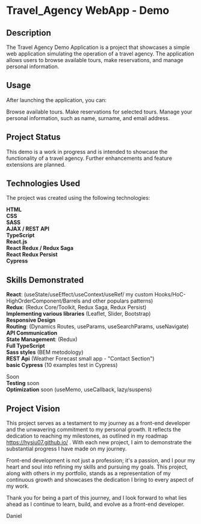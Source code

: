 # Travel_Agency WebApp - Demo

## Description

The Travel Agency Demo Application is a project that showcases a simple web application simulating the operation of a travel agency. The application allows users to browse available tours, make reservations, and manage personal information.

## Usage

After launching the application, you can:

Browse available tours.
Make reservations for selected tours.
Manage your personal information, such as name, surname, and email address.

## Project Status

This demo is a work in progress and is intended to showcase the functionality of a travel agency. Further enhancements and feature extensions are planned.

## Technologies Used

The project was created using the following technologies:

**HTML**<br>
**CSS**<br>
**SASS**<br>
**AJAX / REST API**<br>
**TypeScript**<br>
**React.js**<br>
**React Redux / Redux Saga**<br>
**React Redux Persist**<br>
**Cypress**

## Skills Demonstrated

**React**: (useState/useEffect/useContext/useRef/ my custom Hooks/HoC-HighOrderComponent/Barrels and other populars patterns)<br>
**Redux**: (Redux Core/Toolkit, Redux Saga, Redux Persist)<br>
**Implementing various libraries** (Leaflet, Slider, Bootstrap)<br>
**Responsive Design**<br>
**Routing**: (Dynamics Routes, useParams, useSearchParams, useNavigate)<br>
**API Communication**<br>
**State Management**: (Redux)<br>
**Full TypeScript**<br>
**Sass styles** (BEM metodology)<br>
**REST Api** (Weather Forecast small app - "Contact Section")<br>
**basic Cypress** (10 examples test in Cypress)

Soon<br>
**Testing** soon<br>
**Optimization** soon (useMemo, useCallback, lazy/suspens)<br>

## Project Vision

This project serves as a testament to my journey as a front-end developer and the unwavering commitment to my personal growth. It reflects the dedication to reaching my milestones, as outlined in my roadmap https://hysiu07.github.io/ . With each new project, I aim to demonstrate the substantial progress I have made on my journey.

Front-end development is not just a profession; it's a passion, and I pour my heart and soul into refining my skills and pursuing my goals. This project, along with others in my portfolio, stands as a representation of my continuous growth and showcases the dedication I bring to every aspect of my work.

Thank you for being a part of this journey, and I look forward to what lies ahead as I continue to learn, build, and evolve as a front-end developer.

Daniel
